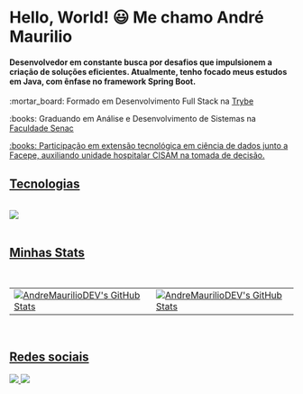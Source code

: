  # Hello, World! :smiley: Me chamo André Maurilio
 
 #### Desenvolvedor em constante busca por desafios que impulsionem a criação de soluções eficientes. Atualmente, tenho focado meus estudos em Java, com ênfase no framework Spring Boot.
<p> :mortar_board: Formado em Desenvolvimento Full Stack na <a href='https://www.betrybe.com/' target='_blank'>Trybe</a></p>
<p> :books: Graduando em Análise e Desenvolvimento de Sistemas na <a href='https://faculdadesenacpe.edu.br/graduacao/analise-e-desenvolvimento-de-sistemas' target='_blank'>Faculdade Senac</p>

<p> :books: Participação em extensão tecnológica em ciência de dados junto a Facepe, auxiliando unidade hospitalar CISAM na tomada de decisão.</p>
 
## Tecnologias 
<br>
<div>
<img src="https://skillicons.dev/icons?i=git,js,java,ts,nodejs,react,spring,mysql" />
</div>
<br>

##  Minhas Stats
<br>

<table>
  <tr>
    <td>
      <img src="https://github-readme-stats.vercel.app/api?username=AndreMaurilioDEV&theme=vue-dark&show_icons=true&hide_border=true&count_private=true" alt="AndreMaurilioDEV's GitHub Stats" />
    </td>
    <td>
     <img src="https://github-readme-streak-stats.herokuapp.com/?user=AndreMaurilioDEV&theme=vue-dark&hide_border=true" alt="AndreMaurilioDEV's GitHub Stats" />
    </td>
  </tr>
</table>
<br>

##  Redes sociais
<div>
<a href="https://www.linkedin.com/in/andremaurilio" target="_blank">
<img src="https://skillicons.dev/icons?i=linkedin" />
</a>
<a href="mailto:contato@andreandrade1920@gmail.com">
 <img src="https://skillicons.dev/icons?i=gmail"/>
</a>
</div>
